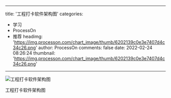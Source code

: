 
---
title: '工程打卡软件架构图'
categories: 
 - 学习
 - ProcessOn
 - 推荐
headimg: 'https://img.processon.com/chart_image/thumb/6202139c0e3e7407d4c34c26.png'
author: ProcessOn
comments: false
date: 2022-02-24 08:26:24
thumbnail: 'https://img.processon.com/chart_image/thumb/6202139c0e3e7407d4c34c26.png'
---

<div>   
<img class="thumb" alt="工程打卡软件架构图" src="https://img.processon.com/chart_image/thumb/6202139c0e3e7407d4c34c26.png" referrerpolicy="no-referrer">
<p>工程打卡软件架构图</p>  
</div>
            
